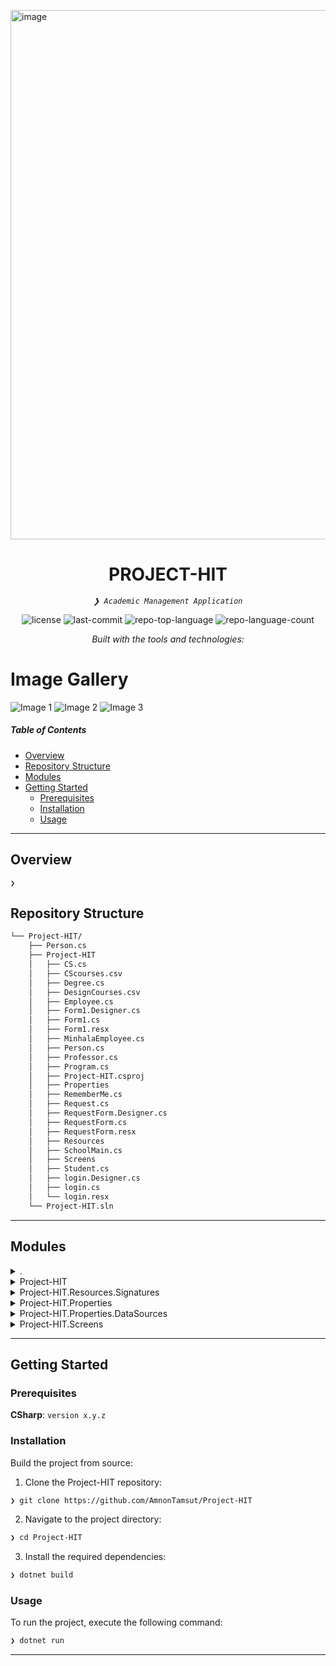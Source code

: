 <img width="847" alt="image" src="https://github.com/user-attachments/assets/625e4553-71bb-4fe6-b036-14fe0723961a"><p align="center">
</p>
<p align="center">
    <h1 align="center">PROJECT-HIT</h1>
</p>
<p align="center">
    <em><code>❯ Academic Management Application</code></em>
</p>
<p align="center">
	<img src="https://img.shields.io/github/license/AmnonTamsut/Project-HIT?style=flat&logo=opensourceinitiative&logoColor=white&color=0080ff" alt="license">
	<img src="https://img.shields.io/github/last-commit/AmnonTamsut/Project-HIT?style=flat&logo=git&logoColor=white&color=0080ff" alt="last-commit">
	<img src="https://img.shields.io/github/languages/top/AmnonTamsut/Project-HIT?style=flat&color=0080ff" alt="repo-top-language">
	<img src="https://img.shields.io/github/languages/count/AmnonTamsut/Project-HIT?style=flat&color=0080ff" alt="repo-language-count">
</p>
<p align="center">
		<em>Built with the tools and technologies:</em>
</p>
<p align="center">
	</p>

<be>

# Image Gallery

<div id="carousel">
  <img src="https://i.imgur.com/uRbmp7a.png" alt="Image 1">
  <img src="https://i.imgur.com/EMmTHtu.png" alt="Image 2">
  <img src="https://i.imgur.com/oGhyHvy.png" alt="Image 3">
</div>



#####  Table of Contents

- [ Overview](#-overview)
- [ Repository Structure](#-repository-structure)
- [ Modules](#-modules)
- [ Getting Started](#-getting-started)
    - [ Prerequisites](#-prerequisites)
    - [ Installation](#-installation)
    - [ Usage](#-usage)

---

##  Overview

<code>❯ </code>




##  Repository Structure

```sh
└── Project-HIT/
    ├── Person.cs
    ├── Project-HIT
    │   ├── CS.cs
    │   ├── CScourses.csv
    │   ├── Degree.cs
    │   ├── DesignCourses.csv
    │   ├── Employee.cs
    │   ├── Form1.Designer.cs
    │   ├── Form1.cs
    │   ├── Form1.resx
    │   ├── MinhalaEmployee.cs
    │   ├── Person.cs
    │   ├── Professor.cs
    │   ├── Program.cs
    │   ├── Project-HIT.csproj
    │   ├── Properties
    │   ├── RememberMe.cs
    │   ├── Request.cs
    │   ├── RequestForm.Designer.cs
    │   ├── RequestForm.cs
    │   ├── RequestForm.resx
    │   ├── Resources
    │   ├── SchoolMain.cs
    │   ├── Screens
    │   ├── Student.cs
    │   ├── login.Designer.cs
    │   ├── login.cs
    │   └── login.resx
    └── Project-HIT.sln
```

---

##  Modules

<details closed><summary>.</summary>

| File | Summary |
| --- | --- |
| [Person.cs](https://github.com/AmnonTamsut/Project-HIT/blob/main/Person.cs) | <code>❯ REPLACE-ME</code> |
| [Project-HIT.sln](https://github.com/AmnonTamsut/Project-HIT/blob/main/Project-HIT.sln) | <code>❯ REPLACE-ME</code> |

</details>

<details closed><summary>Project-HIT</summary>

| File | Summary |
| --- | --- |
| [Project-HIT.csproj](https://github.com/AmnonTamsut/Project-HIT/blob/main/Project-HIT/Project-HIT.csproj) | <code>❯ REPLACE-ME</code> |
| [Form1.resx](https://github.com/AmnonTamsut/Project-HIT/blob/main/Project-HIT/Form1.resx) | <code>❯ REPLACE-ME</code> |
| [Form1.Designer.cs](https://github.com/AmnonTamsut/Project-HIT/blob/main/Project-HIT/Form1.Designer.cs) | <code>❯ REPLACE-ME</code> |
| [Professor.cs](https://github.com/AmnonTamsut/Project-HIT/blob/main/Project-HIT/Professor.cs) | <code>❯ REPLACE-ME</code> |
| [Student.cs](https://github.com/AmnonTamsut/Project-HIT/blob/main/Project-HIT/Student.cs) | <code>❯ REPLACE-ME</code> |
| [Person.cs](https://github.com/AmnonTamsut/Project-HIT/blob/main/Project-HIT/Person.cs) | <code>❯ REPLACE-ME</code> |
| [login.cs](https://github.com/AmnonTamsut/Project-HIT/blob/main/Project-HIT/login.cs) | <code>❯ REPLACE-ME</code> |
| [Degree.cs](https://github.com/AmnonTamsut/Project-HIT/blob/main/Project-HIT/Degree.cs) | <code>❯ REPLACE-ME</code> |
| [RequestForm.Designer.cs](https://github.com/AmnonTamsut/Project-HIT/blob/main/Project-HIT/RequestForm.Designer.cs) | <code>❯ REPLACE-ME</code> |
| [MinhalaEmployee.cs](https://github.com/AmnonTamsut/Project-HIT/blob/main/Project-HIT/MinhalaEmployee.cs) | <code>❯ REPLACE-ME</code> |
| [Employee.cs](https://github.com/AmnonTamsut/Project-HIT/blob/main/Project-HIT/Employee.cs) | <code>❯ REPLACE-ME</code> |
| [Request.cs](https://github.com/AmnonTamsut/Project-HIT/blob/main/Project-HIT/Request.cs) | <code>❯ REPLACE-ME</code> |
| [login.Designer.cs](https://github.com/AmnonTamsut/Project-HIT/blob/main/Project-HIT/login.Designer.cs) | <code>❯ REPLACE-ME</code> |
| [login.resx](https://github.com/AmnonTamsut/Project-HIT/blob/main/Project-HIT/login.resx) | <code>❯ REPLACE-ME</code> |
| [Program.cs](https://github.com/AmnonTamsut/Project-HIT/blob/main/Project-HIT/Program.cs) | <code>❯ REPLACE-ME</code> |
| [RequestForm.cs](https://github.com/AmnonTamsut/Project-HIT/blob/main/Project-HIT/RequestForm.cs) | <code>❯ REPLACE-ME</code> |
| [RequestForm.resx](https://github.com/AmnonTamsut/Project-HIT/blob/main/Project-HIT/RequestForm.resx) | <code>❯ REPLACE-ME</code> |
| [Form1.cs](https://github.com/AmnonTamsut/Project-HIT/blob/main/Project-HIT/Form1.cs) | <code>❯ REPLACE-ME</code> |
| [SchoolMain.cs](https://github.com/AmnonTamsut/Project-HIT/blob/main/Project-HIT/SchoolMain.cs) | <code>❯ REPLACE-ME</code> |
| [CS.cs](https://github.com/AmnonTamsut/Project-HIT/blob/main/Project-HIT/CS.cs) | <code>❯ REPLACE-ME</code> |
| [RememberMe.cs](https://github.com/AmnonTamsut/Project-HIT/blob/main/Project-HIT/RememberMe.cs) | <code>❯ REPLACE-ME</code> |

</details>

<details closed><summary>Project-HIT.Resources.Signatures</summary>

| File | Summary |
| --- | --- |
| [1.bmp234432](https://github.com/AmnonTamsut/Project-HIT/blob/main/Project-HIT/Resources/Signatures/1.bmp234432) | <code>❯ REPLACE-ME</code> |
| [1.bmp233905](https://github.com/AmnonTamsut/Project-HIT/blob/main/Project-HIT/Resources/Signatures/1.bmp233905) | <code>❯ REPLACE-ME</code> |

</details>

<details closed><summary>Project-HIT.Properties</summary>

| File | Summary |
| --- | --- |
| [Resources.resx](https://github.com/AmnonTamsut/Project-HIT/blob/main/Project-HIT/Properties/Resources.resx) | <code>❯ REPLACE-ME</code> |
| [Resources.Designer.cs](https://github.com/AmnonTamsut/Project-HIT/blob/main/Project-HIT/Properties/Resources.Designer.cs) | <code>❯ REPLACE-ME</code> |

</details>

<details closed><summary>Project-HIT.Properties.DataSources</summary>

| File | Summary |
| --- | --- |
| [SchoolMain.datasource](https://github.com/AmnonTamsut/Project-HIT/blob/main/Project-HIT/Properties/DataSources/SchoolMain.datasource) | <code>❯ REPLACE-ME</code> |

</details>

<details closed><summary>Project-HIT.Screens</summary>

| File | Summary |
| --- | --- |
| [NewStudentForm.cs](https://github.com/AmnonTamsut/Project-HIT/blob/main/Project-HIT/Screens/NewStudentForm.cs) | <code>❯ REPLACE-ME</code> |
| [StudentManageForm.Designer.cs](https://github.com/AmnonTamsut/Project-HIT/blob/main/Project-HIT/Screens/StudentManageForm.Designer.cs) | <code>❯ REPLACE-ME</code> |
| [NewMinhalaForm.cs](https://github.com/AmnonTamsut/Project-HIT/blob/main/Project-HIT/Screens/NewMinhalaForm.cs) | <code>❯ REPLACE-ME</code> |
| [NewProfessorForm.Designer.cs](https://github.com/AmnonTamsut/Project-HIT/blob/main/Project-HIT/Screens/NewProfessorForm.Designer.cs) | <code>❯ REPLACE-ME</code> |
| [NewStudentForm.resx](https://github.com/AmnonTamsut/Project-HIT/blob/main/Project-HIT/Screens/NewStudentForm.resx) | <code>❯ REPLACE-ME</code> |
| [Signature.resx](https://github.com/AmnonTamsut/Project-HIT/blob/main/Project-HIT/Screens/Signature.resx) | <code>❯ REPLACE-ME</code> |
| [ProfessorForm.cs](https://github.com/AmnonTamsut/Project-HIT/blob/main/Project-HIT/Screens/ProfessorForm.cs) | <code>❯ REPLACE-ME</code> |
| [StudentManageForm.resx](https://github.com/AmnonTamsut/Project-HIT/blob/main/Project-HIT/Screens/StudentManageForm.resx) | <code>❯ REPLACE-ME</code> |
| [StudentManageForm.cs](https://github.com/AmnonTamsut/Project-HIT/blob/main/Project-HIT/Screens/StudentManageForm.cs) | <code>❯ REPLACE-ME</code> |
| [ProfessorForm.Designer.cs](https://github.com/AmnonTamsut/Project-HIT/blob/main/Project-HIT/Screens/ProfessorForm.Designer.cs) | <code>❯ REPLACE-ME</code> |
| [StudentForm.resx](https://github.com/AmnonTamsut/Project-HIT/blob/main/Project-HIT/Screens/StudentForm.resx) | <code>❯ REPLACE-ME</code> |
| [ProfessorForm.resx](https://github.com/AmnonTamsut/Project-HIT/blob/main/Project-HIT/Screens/ProfessorForm.resx) | <code>❯ REPLACE-ME</code> |
| [ManageEmplyeesForm.Designer.cs](https://github.com/AmnonTamsut/Project-HIT/blob/main/Project-HIT/Screens/ManageEmplyeesForm.Designer.cs) | <code>❯ REPLACE-ME</code> |
| [NewMinhalaForm.resx](https://github.com/AmnonTamsut/Project-HIT/blob/main/Project-HIT/Screens/NewMinhalaForm.resx) | <code>❯ REPLACE-ME</code> |
| [NewStudentForm.Designer.cs](https://github.com/AmnonTamsut/Project-HIT/blob/main/Project-HIT/Screens/NewStudentForm.Designer.cs) | <code>❯ REPLACE-ME</code> |
| [NewProfessorForm.cs](https://github.com/AmnonTamsut/Project-HIT/blob/main/Project-HIT/Screens/NewProfessorForm.cs) | <code>❯ REPLACE-ME</code> |
| [MinhalaForm.resx](https://github.com/AmnonTamsut/Project-HIT/blob/main/Project-HIT/Screens/MinhalaForm.resx) | <code>❯ REPLACE-ME</code> |
| [StudentForm.cs](https://github.com/AmnonTamsut/Project-HIT/blob/main/Project-HIT/Screens/StudentForm.cs) | <code>❯ REPLACE-ME</code> |
| [MinhalaForm.cs](https://github.com/AmnonTamsut/Project-HIT/blob/main/Project-HIT/Screens/MinhalaForm.cs) | <code>❯ REPLACE-ME</code> |
| [Signature.Designer.cs](https://github.com/AmnonTamsut/Project-HIT/blob/main/Project-HIT/Screens/Signature.Designer.cs) | <code>❯ REPLACE-ME</code> |
| [MinhalaForm.Designer.cs](https://github.com/AmnonTamsut/Project-HIT/blob/main/Project-HIT/Screens/MinhalaForm.Designer.cs) | <code>❯ REPLACE-ME</code> |
| [Signature.cs](https://github.com/AmnonTamsut/Project-HIT/blob/main/Project-HIT/Screens/Signature.cs) | <code>❯ REPLACE-ME</code> |
| [NewProfessorForm.resx](https://github.com/AmnonTamsut/Project-HIT/blob/main/Project-HIT/Screens/NewProfessorForm.resx) | <code>❯ REPLACE-ME</code> |
| [ManageEmplyeesForm.cs](https://github.com/AmnonTamsut/Project-HIT/blob/main/Project-HIT/Screens/ManageEmplyeesForm.cs) | <code>❯ REPLACE-ME</code> |
| [ManageEmplyeesForm.resx](https://github.com/AmnonTamsut/Project-HIT/blob/main/Project-HIT/Screens/ManageEmplyeesForm.resx) | <code>❯ REPLACE-ME</code> |
| [NewMinhalaForm.Designer.cs](https://github.com/AmnonTamsut/Project-HIT/blob/main/Project-HIT/Screens/NewMinhalaForm.Designer.cs) | <code>❯ REPLACE-ME</code> |
| [StudentForm.Designer.cs](https://github.com/AmnonTamsut/Project-HIT/blob/main/Project-HIT/Screens/StudentForm.Designer.cs) | <code>❯ REPLACE-ME</code> |

</details>

---

##  Getting Started

###  Prerequisites

**CSharp**: `version x.y.z`

###  Installation

Build the project from source:

1. Clone the Project-HIT repository:
```sh
❯ git clone https://github.com/AmnonTamsut/Project-HIT
```

2. Navigate to the project directory:
```sh
❯ cd Project-HIT
```

3. Install the required dependencies:
```sh
❯ dotnet build
```

###  Usage

To run the project, execute the following command:

```sh
❯ dotnet run
```


---
